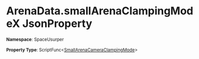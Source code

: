 # ArenaData.smallArenaClampingModeX JsonProperty

<small>**Namespace**: SpaceUsurper</small>

<small>**Property Type**: ScriptFunc&lt;[SmallArenaCameraClampingMode](../SmallArenaCameraClampingMode.md)&gt;</small>

